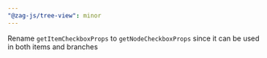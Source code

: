 ```yaml
---
"@zag-js/tree-view": minor
---
```


Rename `getItemCheckboxProps` to `getNodeCheckboxProps` since it can be used in both items and branches
